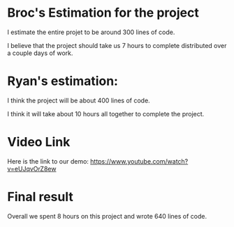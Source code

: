 # Broc's Estimation for the project

I estimate the entire projet to be around 300 lines of code.

I believe that the project should take us 7 hours to complete distributed over a couple days of work.

# Ryan's estimation:

I think the project will be about 400 lines of code.

I think it will take about 10 hours all together to complete the project. 

# Video Link
Here is the link to our demo:
https://www.youtube.com/watch?v=eUJqvOrZ8ew

# Final result
Overall we spent 8 hours on this project and wrote 640 lines of code.
